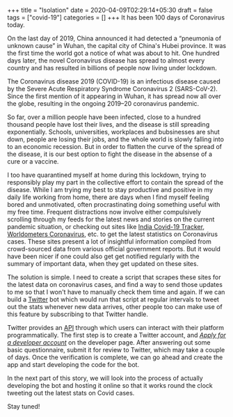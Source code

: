 +++
title = "Isolation"
date = 2020-04-09T02:29:14+05:30
draft = false
tags = ["covid-19"]
categories = []
+++
It has been 100 days of Coronavirus today.

On the last day of 2019, China announced it had detected a “pneumonia of unknown cause” in  Wuhan, the capital city of China's Hubei province.
It was the first time the world got a notice of what was about to hit.
One hundred days later, the novel Coronavirus disease has spread to almost every country and has resulted in billions of people now living under lockdown. 

The Coronavirus disease 2019 (COVID-19) is an infectious disease caused by the Severe Acute Respiratory Syndrome Coronavirus 2 (SARS-CoV-2). Since the first mention of it appearing in Wuhan, it has spread now all over the globe, resulting in the ongoing 2019–20 coronavirus pandemic.

So far, over a million people have been infected, close to a hundred thousand people have lost their lives, and the disease is still spreading exponentially.
Schools, universities, workplaces and bubsinesses are shut down, people are losing their jobs, and the whole world is slowly falling into to an economic recession.
But in order to flatten the curve of the spread of the disease, it is our best option to fight the disease in the absense of a cure or a vaccine.

I too have quarantined myself at home during this lockdown, trying to responsibly play my part in the collective effort to contain the spread of the disease.
While I am trying my best to stay productive and positive in my daily life working from home, there are days when I find myself feeling bored and unmotivated, often procrastinating doing something useful with my free time.
Frequent distractions now involve either compulsively scrolling through my feeds for the latest news and stories on the current pandemic situation, or checking out sites like [India Covid-19 Tracker](https://www.covid19india.org), [Worldometers Coronavirus](https://www.worldometers.info/coronavirus/), etc. to get the latest statistics on Coronavirus cases.
These sites present a lot of insightful information compiled from crowd-sourced data from various official government reports.
But it would have been nicer if one could also get get notified regularly with the summary of important data, when they get updated on these sites.

The solution is simple. I need to create a script that scrapes these sites for the latest data on coronavirus cases, and find a way to send those updates to me so that I won't have to manually check them time and again.
If we can build a [Twitter](https://twitter.com) bot which would run that script at regular intervals to tweet out the stats whenever new data arrives, other people too can make use of this feature by subscribing to that Twitter handle.

Twitter provides an [API](https://developer.twitter.com) through which users can interact with their platform programmatically.
The first step is to create a Twitter account, and _[Apply for a developer account](https://developer.twitter.com/en/apply-for-access)_ on the developer page.
After answering out some basic questionnaire, submit it for review to Twitter, which may take a couple of days.
Once the verification is complete, we can go ahead and create the app and start developing the code for the bot.

In the next part of this story, we will look into the process of actually developing the bot and hosting it online so that it works round the clock tweeting out the latest stats on Covid cases.

Stay tuned!
